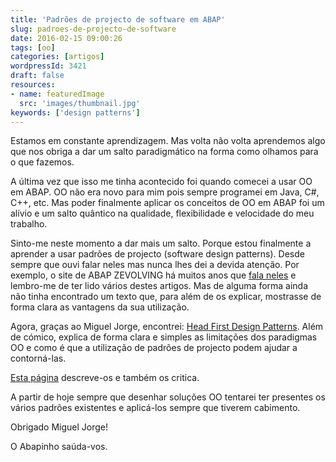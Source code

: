 ```yaml
---
title: 'Padrões de projecto de software em ABAP'
slug: padroes-de-projecto-de-software
date: 2016-02-15 09:00:26
tags: [oo]
categories: [artigos]
wordpressId: 3421
draft: false
resources:
- name: featuredImage
  src: 'images/thumbnail.jpg'
keywords: ['design patterns']
---
```

Estamos em constante aprendizagem. Mas volta não volta aprendemos algo que nos obriga a dar um salto paradigmático na forma como olhamos para o que fazemos.

A última vez que isso me tinha acontecido foi quando comecei a usar OO em ABAP. OO não era novo para mim pois sempre programei em Java, C#, C++, etc. Mas poder finalmente aplicar os conceitos de OO em ABAP foi um alívio e um salto quântico na qualidade, flexibilidade e velocidade do meu trabalho.

Sinto-me neste momento a dar mais um salto. Porque estou finalmente a aprender a usar padrões de projecto (software design patterns). Desde sempre que ouvi falar neles mas nunca lhes dei a devida atenção. Por exemplo, o site de ABAP ZEVOLVING há muitos anos que [fala neles][1] e lembro-me de ter lido vários destes artigos. Mas de alguma forma ainda não tinha encontrado um texto que, para além de os explicar, mostrasse de forma clara as vantagens da sua utilização.

Agora, graças ao Miguel Jorge, encontrei: [Head First Design Patterns][2]. Além de cómico, explica de forma clara e simples as limitações dos paradigmas OO e como é que a utilização de padrões de projecto podem ajudar a contorná-las.

[Esta página][3] descreve-os e também os critica.

A partir de hoje sempre que desenhar soluções OO tentarei ter presentes os vários padrões existentes e aplicá-los sempre que tiverem cabimento.

Obrigado Miguel Jorge!

O Abapinho saúda-vos.

   [1]: https://zevolving.com/category/abapobjects/oo-design-patterns/
   [2]: https://www.oreilly.com/library/view/head-first-design/9781492077992/
   [3]: https://sourcemaking.com/design_patterns
